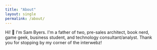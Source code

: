 ```yaml
---
title: "About"
layout: single
permalink: /about/
---
```

Hi! 👋 I'm Sam Byers. I'm a father of two, pre-sales architect, book nerd, game geek, business student, and technology consultant/analyst. Thank you for stopping by my corner of the interwebz!